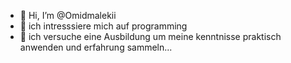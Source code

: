 - 👋 Hi, I’m @Omidmalekii
- 👀 ich intresssiere mich auf programming
- 💞️ ich versuche eine Ausbildung um meine kenntnisse praktisch anwenden und erfahrung sammeln...
  
  

<!---
Omidmalekii/Omidmalekii is a ✨ special ✨ repository because its `README.md` (this file) appears on your GitHub profile.
You can click the Preview link to take a look at your changes.
--->
